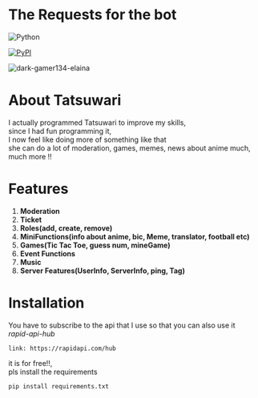 # The Requests for the bot

![Python](https://img.shields.io/badge/Python-3.10-pink?style=for-the-badge)

  <a href="https://pypi.org/project/disnake/">
     <img alt="PyPI" src="https://img.shields.io/badge/disnake-v2.7.0-brightgreen">
  </a>
  
  ![dark-gamer134-elaina](https://user-images.githubusercontent.com/99350327/209368690-2cf01000-55ea-4793-a142-23fd955331ff.gif)



# About Tatsuwari

I actually programmed Tatsuwari to improve my skills,\
since I had fun programming it,\
I now feel like doing more of something like that\
she can do a lot of moderation, games, memes, news about anime much, much more !!

# Features
1. **Moderation**
2. **Ticket**
3. **Roles(add, create, remove)**
4. **MiniFunctions(info about anime, bic, Meme, translator, football etc)**
5. **Games(Tic Tac Toe, guess num, mineGame)**
6. **Event Functions**
7. **Music**
8. **Server Features(UserInfo, ServerInfo, ping, Tag)**

# Installation 
You have to subscribe to the api that I use so that you can also use it\
*rapid-api-hub*
```
link: https://rapidapi.com/hub
```
it is for free!!,\
pls install the requirements

```
pip install requirements.txt
